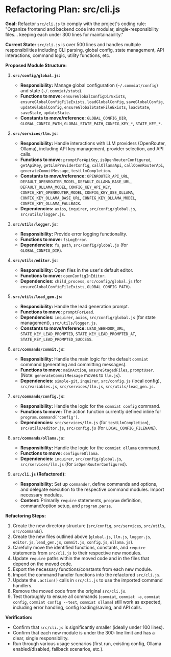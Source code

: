 # Refactoring Plan: src/cli.js

**Goal:** Refactor `src/cli.js` to comply with the project's coding rule: "Organize frontend and backend code into modular, single-responsibility files... keeping each under 300 lines for maintainability."

**Current State:** `src/cli.js` is over 500 lines and handles multiple responsibilities including CLI parsing, global config, state management, API interactions, command logic, utility functions, etc.

**Proposed Module Structure:**

1.  **`src/config/global.js`:**
    *   **Responsibility:** Manage global configuration (`~/.commiat/config`) and state (`~/.commiat/state`).
    *   **Functions to move:** `ensureGlobalConfigDirExists`, `ensureGlobalConfigFileExists`, `loadGlobalConfig`, `saveGlobalConfig`, `updateGlobalConfig`, `ensureGlobalStateFileExists`, `loadState`, `saveState`, `updateState`.
    *   **Constants to move/reference:** `GLOBAL_CONFIG_DIR`, `GLOBAL_CONFIG_PATH`, `GLOBAL_STATE_PATH`, `CONFIG_KEY_*`, `STATE_KEY_*`.

2.  **`src/services/llm.js`:**
    *   **Responsibility:** Handle interactions with LLM providers (OpenRouter, Ollama), including API key management, provider selection, and API calls.
    *   **Functions to move:** `promptForApiKey`, `isOpenRouterConfigured`, `getApiKey`, `getLlmProviderConfig`, `callOllamaApi`, `callOpenRouterApi`, `generateCommitMessage`, `testLlmCompletion`.
    *   **Constants to move/reference:** `OPENROUTER_API_URL`, `DEFAULT_OPENROUTER_MODEL`, `DEFAULT_OLLAMA_BASE_URL`, `DEFAULT_OLLAMA_MODEL`, `CONFIG_KEY_API_KEY`, `CONFIG_KEY_OPENROUTER_MODEL`, `CONFIG_KEY_USE_OLLAMA`, `CONFIG_KEY_OLLAMA_BASE_URL`, `CONFIG_KEY_OLLAMA_MODEL`, `CONFIG_KEY_OLLAMA_FALLBACK`.
    *   **Dependencies:** `axios`, `inquirer`, `src/config/global.js`, `src/utils/logger.js`.

3.  **`src/utils/logger.js`:**
    *   **Responsibility:** Provide error logging functionality.
    *   **Functions to move:** `fsLogError`.
    *   **Dependencies:** `fs`, `path`, `src/config/global.js` (for `GLOBAL_CONFIG_DIR`).

4.  **`src/utils/editor.js`:**
    *   **Responsibility:** Open files in the user's default editor.
    *   **Functions to move:** `openConfigInEditor`.
    *   **Dependencies:** `child_process`, `src/config/global.js` (for `ensureGlobalConfigFileExists`, `GLOBAL_CONFIG_PATH`).

5.  **`src/utils/lead_gen.js`:**
    *   **Responsibility:** Handle the lead generation prompt.
    *   **Functions to move:** `promptForLead`.
    *   **Dependencies:** `inquirer`, `axios`, `src/config/global.js` (for state management), `src/utils/logger.js`.
    *   **Constants to move/reference:** `LEAD_WEBHOOK_URL`, `STATE_KEY_LEAD_PROMPTED`, `STATE_KEY_LEAD_PROMPTED_AT`, `STATE_KEY_LEAD_PROMPTED_SUCCESS`.

6.  **`src/commands/commit.js`:**
    *   **Responsibility:** Handle the main logic for the default `commiat` command (generating and committing messages).
    *   **Functions to move:** `mainAction`, `ensureStagedFiles`, `promptUser`. (Note: `generateCommitMessage` moves to `llm.js`).
    *   **Dependencies:** `simple-git`, `inquirer`, `src/config.js` (local config), `src/variables.js`, `src/services/llm.js`, `src/utils/lead_gen.js`.

7.  **`src/commands/config.js`:**
    *   **Responsibility:** Handle the logic for the `commiat config` command.
    *   **Functions to move:** The action function currently defined inline for `program.command('config')`.
    *   **Dependencies:** `src/services/llm.js` (for `testLlmCompletion`), `src/utils/editor.js`, `src/config.js` (for `LOCAL_CONFIG_FILENAME`).

8.  **`src/commands/ollama.js`:**
    *   **Responsibility:** Handle the logic for the `commiat ollama` command.
    *   **Functions to move:** `configureOllama`.
    *   **Dependencies:** `inquirer`, `src/config/global.js`, `src/services/llm.js` (for `isOpenRouterConfigured`).

9.  **`src/cli.js` (Refactored):**
    *   **Responsibility:** Set up `commander`, define commands and options, and delegate execution to the respective command modules. Import necessary modules.
    *   **Content:** Primarily `require` statements, `program` definition, command/option setup, and `program.parse`.

**Refactoring Steps:**

1.  Create the new directory structure (`src/config`, `src/services`, `src/utils`, `src/commands`).
2.  Create the new files outlined above (`global.js`, `llm.js`, `logger.js`, `editor.js`, `lead_gen.js`, `commit.js`, `config.js`, `ollama.js`).
3.  Carefully move the identified functions, constants, and `require` statements from `src/cli.js` to their respective new modules.
4.  Update `require` paths within the moved code and in the files that depend on the moved code.
5.  Export the necessary functions/constants from each new module.
6.  Import the command handler functions into the refactored `src/cli.js`.
7.  Update the `.action()` calls in `src/cli.js` to use the imported command handlers.
8.  Remove the moved code from the original `src/cli.js`.
9.  Test thoroughly to ensure all commands (`commiat`, `commiat -a`, `commiat config`, `commiat config --test`, `commiat ollama`) still work as expected, including error handling, config loading/saving, and API calls.

**Verification:**

*   Confirm that `src/cli.js` is significantly smaller (ideally under 100 lines).
*   Confirm that each new module is under the 300-line limit and has a clear, single responsibility.
*   Run through various usage scenarios (first run, existing config, Ollama enabled/disabled, fallback scenarios, etc.).
